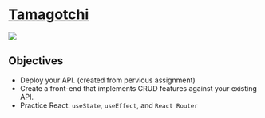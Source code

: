 # [Tamagotchi](https://tamagotchi-front-end-stevensmacbook.netlify.app/)

<img src="./public/src/assets/Tamagotchi.gif">

## Objectives

- Deploy your API. (created from pervious assignment)
- Create a front-end that implements CRUD features against your existing API.
- Practice React: `useState`, `useEffect`, and `React Router`
